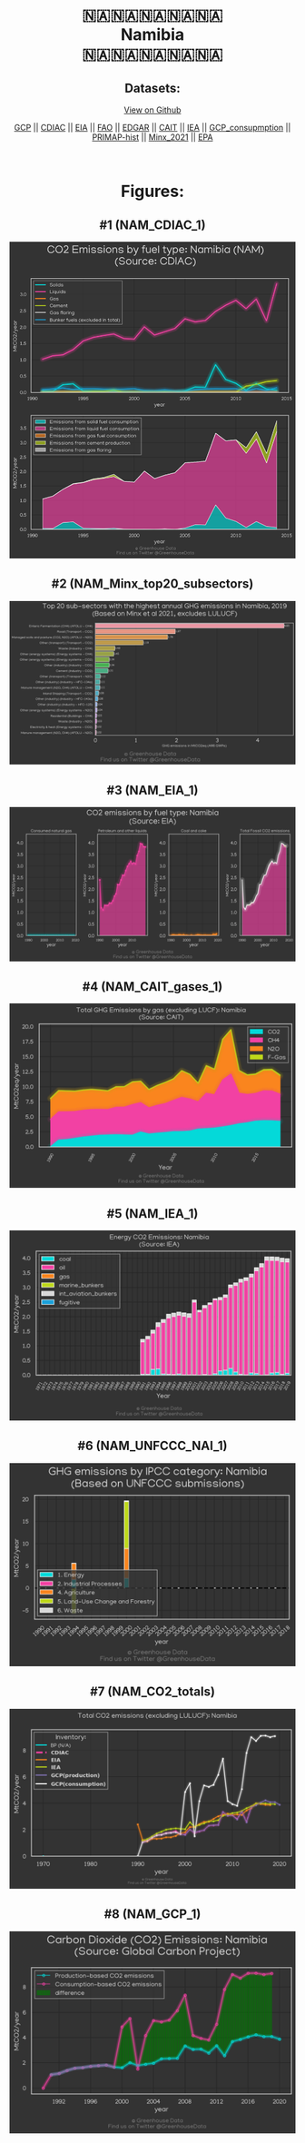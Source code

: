 
<center>
<h1 align="center">
🇳🇦🇳🇦🇳🇦🇳🇦🇳🇦
<br>
Namibia
<br>
🇳🇦🇳🇦🇳🇦🇳🇦🇳🇦
</h1>
<h2>Datasets:</h2>
<p><a href="https://github.com/dquintani/GreenhouseData/tree/master/country_data/NAM_Namibia/data">View on Github</a>
<br></p><p><a href="data/NAM_GCP.csv">GCP</a> || <a href="data/NAM_CDIAC.csv">CDIAC</a> || <a href="data/NAM_EIA.csv">EIA</a> || <a href="data/NAM_FAO.csv">FAO</a> || <a href="data/NAM_EDGAR.csv">EDGAR</a> || <a href="data/NAM_CAIT.csv">CAIT</a> || <a href="data/NAM_IEA.csv">IEA</a> || <a href="data/NAM_GCP_consupmption.csv">GCP_consupmption</a> || <a href="data/NAM_PRIMAP-hist.csv">PRIMAP-hist</a> || <a href="data/NAM_Minx_2021.csv">Minx_2021</a> || <a href="data/NAM_EPA.csv">EPA</a></p><p><br></p>
<h1>Figures:</h1><h2>#1 (NAM_CDIAC_1)</h2>
<p><img alt="" src="figures/NAM_CDIAC_1.png" /></p><h2>#2 (NAM_Minx_top20_subsectors)</h2>
<p><img alt="" src="figures/NAM_Minx_top20_subsectors.png" /></p><h2>#3 (NAM_EIA_1)</h2>
<p><img alt="" src="figures/NAM_EIA_1.png" /></p><h2>#4 (NAM_CAIT_gases_1)</h2>
<p><img alt="" src="figures/NAM_CAIT_gases_1.png" /></p><h2>#5 (NAM_IEA_1)</h2>
<p><img alt="" src="figures/NAM_IEA_1.png" /></p><h2>#6 (NAM_UNFCCC_NAI_1)</h2>
<p><img alt="" src="figures/NAM_UNFCCC_NAI_1.png" /></p><h2>#7 (NAM_CO2_totals)</h2>
<p><img alt="" src="figures/NAM_CO2_totals.png" /></p><h2>#8 (NAM_GCP_1)</h2>
<p><img alt="" src="figures/NAM_GCP_1.png" /></p>